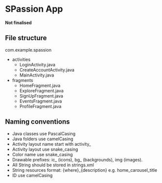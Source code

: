 # SPassion App

**Not finalised**
## File structure
com.example.spassion
- activities
  - LoginActivity.java
  - CreateAccountActivity.java
  - MainActivity.java
- fragments
  - HomeFragment.java
  - ExploreFragment.java
  - SignUpFragment.java
  - EventsFragment.java
  - ProfileFragment.java 

## Naming conventions
- Java classes use PascalCasing
- Java folders use camelCasing
- Activity layout name start with activity_
- Activity layout use snake_casing
- Color name use snake_casing
- Drawable prefixes: ic_ (icons), bg_ (backgrounds), img (images).
- All String should be stored in strings.xml
- String resources format: {where}_{description} e.g. home_carousel_title
- ID use camelCasing
